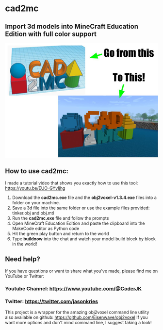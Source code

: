 # cad2mc
## Import 3d models into MineCraft Education Edition with full color support
![CAD 2 MC Example Image](https://github.com/jkries/cad2mc/blob/main/CAD2MC_Graphic1.jpg)

## How to use cad2mc:
I made a tutorial video that shows you exactly how to use this tool: https://youtu.be/EUO-GYvIjhg

1. Download the **cad2mc.exe** file and the **obj2voxel-v1.3.4.exe** files into a folder on your machine.
2. Save a 3d file into the same folder or use the example files provided: tinker.obj and obj.mtl
3. Run the **cad2mc.exe** file and follow the prompts
4. Open MineCraft Education Edition and paste the clipboard into the MakeCode editor as Python code
5. Hit the green play button and return to the world
6. Type **buildnow** into the chat and watch your model build block by block in the world!

## Need help?
If you have questions or want to share what you've made, please find me on YouTube or Twitter:
### Youtube Channel: https://www.youtube.com/@CoderJK
### Twitter: https://twitter.com/jasonkries

This project is a wrapper for the amazing obj2voxel command line utility also available on github: https://github.com/Eisenwave/obj2voxel
If you want more options and don't mind command line, I suggest taking a look!
